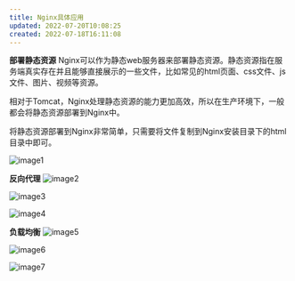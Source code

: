 ```yaml
---
title: Nginx具体应用
updated: 2022-07-20T10:08:25
created: 2022-07-18T16:11:08
---
```


**部署静态资源**
Nginx可以作为静态web服务器来部署静态资源。静态资源指在服务端真实存在并且能够直接展示的一些文件，比如常见的html页面、css文件、js文件、图片、视频等资源。

相对于Tomcat，Nginx处理静态资源的能力更加高效，所以在生产环境下，一般都会将静态资源部署到Nginx中。

将静态资源部署到Nginx非常简单，只需要将文件复制到Nginx安装目录下的html目录中即可。

![image1](../../../resources/dc2b4ef7d8524501acde7a16569fdd35.png)

**反向代理**
![image2](../../../resources/435a5ee215204785aa8c8995a6c75c62.png)

![image3](../../../resources/a9f676315a914677bbac914da724e372.png)

![image4](../../../resources/aa2bde8a64f242fdadd806b123ca7520.png)

**负载均衡**
![image5](../../../resources/c3077b29ea044b79b50ac568e018ebbd.png)

![image6](../../../resources/a6abb62af4be451999c76519b6c157e8.png)

![image7](../../../resources/d600718b1abb45f2bab70a9a1c6b955f.png)

